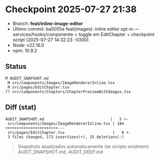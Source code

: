 # Checkpoint 2025-07-27 21:38

- Branch: **feat/inline-image-editor**
- Último commit: ba5055e feat(images): inline editor opt-in — services/hooks/componente + toggle em EditChapter + checkpoint script (2025-07-27 14:32:23 -0300)
- Node: v22.16.0
- npm: 10.9.2

## Status
```
M AUDIT_SNAPSHOT.md
 M src/components/Images/ImageRendererInline.tsx
 M src/pages/EditChapter.tsx
?? src/components/Chapters/ChapterPreviewWithImages.tsx
```

## Diff (stat)
```
AUDIT_SNAPSHOT.md                             |   5 +-
 src/components/Images/ImageRendererInline.tsx | 184 +++++++++++++++++++++++---
 src/pages/EditChapter.tsx                     |   8 +-
 3 files changed, 172 insertions(+), 25 deletions(-)
```

> Snapshots atualizados automaticamente (se scripts existirem): AUDIT_SNAPSHOT.md, AUDIT_DEEP.md
